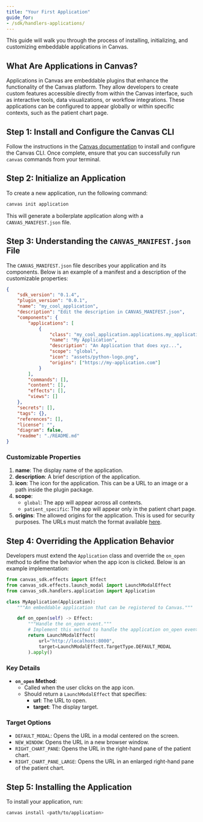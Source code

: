 ```yaml
---
title: "Your First Application"
guide_for:
- /sdk/handlers-applications/
---
```


This guide will walk you through the process of installing, initializing, and customizing embeddable applications in Canvas.

## What Are Applications in Canvas?

Applications in Canvas are embeddable plugins that enhance the functionality of the Canvas platform. They allow developers to create custom features accessible directly from within the Canvas interface, such as interactive tools, data visualizations, or workflow integrations. These applications can be configured to appear globally or within specific contexts, such as the patient chart page.

## Step 1: Install and Configure the Canvas CLI

Follow the instructions in the [Canvas documentation](https://docs.canvasmedical.com/guides/your-first-plugin/#1-install-the-canvas-cli) to install and configure the Canvas CLI. Once complete, ensure that you can successfully run `canvas` commands from your terminal.

## Step 2: Initialize an Application

To create a new application, run the following command:

```bash
canvas init application
```

This will generate a boilerplate application along with a `CANVAS_MANIFEST.json` file.

## Step 3: Understanding the `CANVAS_MANIFEST.json` File

The `CANVAS_MANIFEST.json` file describes your application and its components. Below is an example of a manifest and a description of the customizable properties:

```json
{
    "sdk_version": "0.1.4",
    "plugin_version": "0.0.1",
    "name": "my_cool_application",
    "description": "Edit the description in CANVAS_MANIFEST.json",
    "components": {
        "applications": [
            {
                "class": "my_cool_application.applications.my_application:MyApplication",
                "name": "My Application",
                "description": "An Application that does xyz...",
                "scope": "global",
                "icon": "assets/python-logo.png",
                "origins": ["https://my-application.com"]
            }
        ],
        "commands": [],
        "content": [],
        "effects": [],
        "views": []
    },
    "secrets": [],
    "tags": {},
    "references": [],
    "license": "",
    "diagram": false,
    "readme": "./README.md"
}
```

### Customizable Properties

1. **name**: The display name of the application.
2. **description**: A brief description of the application.
3. **icon**: The icon for the application. This can be a URL to an image or a path inside the plugin package.
4. **scope**:
   - `global`: The app will appear across all contexts.
   - `patient_specific`: The app will appear only in the patient chart page.
5. **origins**: The allowed origins for the application. This is used for security purposes. The URLs must match the format available [here](https://developer.mozilla.org/en-US/docs/Web/HTTP/Headers/Content-Security-Policy#host-source).

## Step 4: Overriding the Application Behavior

Developers must extend the `Application` class and override the `on_open` method to define the behavior when the app icon is clicked. Below is an example implementation:

```python
from canvas_sdk.effects import Effect
from canvas_sdk.effects.launch_modal import LaunchModalEffect
from canvas_sdk.handlers.application import Application

class MyApplication(Application):
    """An embeddable application that can be registered to Canvas."""

    def on_open(self) -> Effect:
        """Handle the on_open event."""
        # Implement this method to handle the application on_open event.
        return LaunchModalEffect(
            url="http://localhost:8000",
            target=LaunchModalEffect.TargetType.DEFAULT_MODAL
        ).apply()
```

### Key Details

- **`on_open` Method**:
  - Called when the user clicks on the app icon.
  - Should return a `LaunchModalEffect` that specifies:
    - **url**: The URL to open.
    - **target**: The display target.

### Target Options

- `DEFAULT_MODAL`: Opens the URL in a modal centered on the screen.
- `NEW_WINDOW`: Opens the URL in a new browser window.
- `RIGHT_CHART_PANE`: Opens the URL in the right-hand pane of the patient chart.
- `RIGHT_CHART_PANE_LARGE`: Opens the URL in an enlarged right-hand pane of the patient chart.

## Step 5: Installing the Application

To install your application, run:

```bash
canvas install <path/to/application>
```

<br/>
<br/>
<br/>
<br/>
